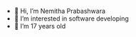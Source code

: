 - 👋 Hi, I’m Nemitha Prabashwara
- 👀 I’m interested in software developing
- 🌱 I’m 17 years old

<!---
Nemitha-prs/Nemitha-prs is a ✨ special ✨ repository because its `README.md` (this file) appears on your GitHub profile.
You can click the Preview link to take a look at your changes.
--->
